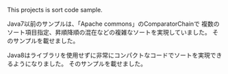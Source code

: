 This projects is sort code sample.

Java7以前のサンプルは、「Apache commons」のComparatorChainで
複数のソート項目指定、昇順降順の混在などの複雑なソートを実現していました。
そのサンプルを載せました。

Java8はライブラリを使用せずに非常にコンパクトなコードでソートを実現できるようになりました。
そのサンプルを載せました。